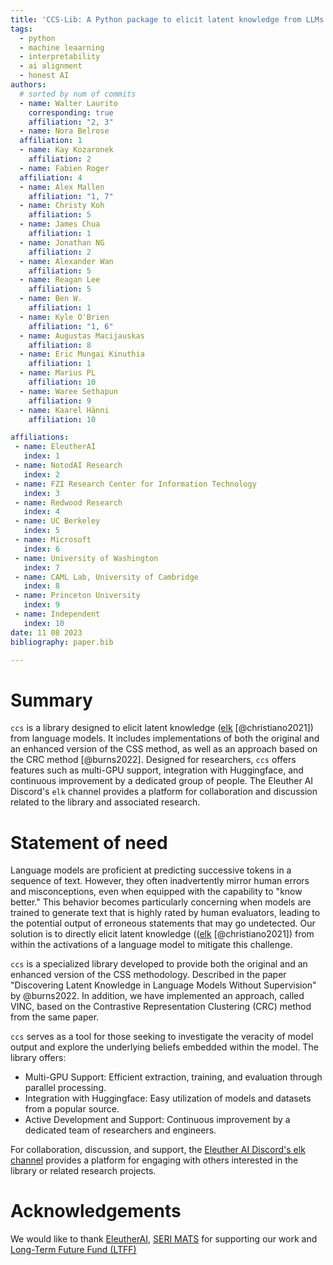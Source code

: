 ```yaml
---
title: 'CCS-Lib: A Python package to elicit latent knowledge from LLMs'
tags:
  - python
  - machine leaarning
  - interpretability
  - ai alignment
  - honest AI
authors:
  # sorted by num of commits
  - name: Walter Laurito
    corresponding: true
    affiliation: "2, 3"
  - name: Nora Belrose
  affiliation: 1 
  - name: Kay Kozaronek
    affiliation: 2
  - name: Fabien Roger
  affiliation: 4
  - name: Alex Mallen
    affiliation: "1, 7"
  - name: Christy Koh
    affiliation: 5
  - name: James Chua
    affiliation: 1
  - name: Jonathan NG
    affiliation: 2
  - name: Alexander Wan
    affiliation: 5
  - name: Reagan Lee
    affiliation: 5
  - name: Ben W.
    affiliation: 1
  - name: Kyle O'Brien
    affiliation: "1, 6"
  - name: Augustas Macijauskas
    affiliation: 8
  - name: Eric Mungai Kinuthia
    affiliation: 1
  - name: Marius PL
    affiliation: 10
  - name: Waree Sethapun
    affiliation: 9
  - name: Kaarel Hänni
    affiliation: 10

affiliations:
 - name: EleutherAI
   index: 1
 - name: NotodAI Research
   index: 2
 - name: FZI Research Center for Information Technology
   index: 3
 - name: Redwood Research
   index: 4
 - name: UC Berkeley
   index: 5
 - name: Microsoft
   index: 6
 - name: University of Washington
   index: 7
 - name: CAML Lab, University of Cambridge
   index: 8
 - name: Princeton University
   index: 9
 - name: Independent
   index: 10
date: 11 08 2023
bibliography: paper.bib

---
```


# Summary

`ccs` is a library designed to elicit latent knowledge ([elk](`https://docs.google.com/document/d/1WwsnJQstPq91_Yh-Ch2XRL8H_EpsnjrC1dwZXR37PC8/`) [@christiano2021]) from language models. It includes implementations of both the original and an enhanced version of the CSS method, as well as an approach based on the CRC method [@burns2022]. Designed for researchers, `ccs` offers features such as multi-GPU support, integration with Huggingface, and continuous improvement by a dedicated group of people. The Eleuther AI Discord's `elk` channel provides a platform for collaboration and discussion related to the library and associated research.

# Statement of need

Language models are proficient at predicting successive tokens in a sequence of text. However, they often inadvertently mirror human errors and misconceptions, even when equipped with the capability to "know better." This behavior becomes particularly concerning when models are trained to generate text that is highly rated by human evaluators, leading to the potential output of erroneous statements that may go undetected. Our solution is to directly elicit latent knowledge (([elk](`https://docs.google.com/document/d/1WwsnJQstPq91_Yh-Ch2XRL8H_EpsnjrC1dwZXR37PC8/`) [@christiano2021]) from within the activations of a language model to mitigate this challenge.

`ccs` is a specialized library developed to provide both the original and an enhanced version of the CSS methodology. Described in the paper "Discovering Latent Knowledge in Language Models Without Supervision" by @burns2022. In addition, we have implemented an approach, called VINC, based on the Contrastive Representation Clustering (CRC) method from the same paper.

`ccs` serves as a tool for those seeking to investigate the veracity of model output and explore the underlying beliefs embedded within the model. The library offers:

- Multi-GPU Support: Efficient extraction, training, and evaluation through parallel processing.
- Integration with Huggingface: Easy utilization of models and datasets from a popular source.
- Active Development and Support: Continuous improvement by a dedicated team of researchers and engineers.

For collaboration, discussion, and support, the [Eleuther AI Discord's elk channel](https://discord.com/channels/729741769192767510/1070194752785489991) provides a platform for engaging with others interested in the library or related research projects.

# Acknowledgements
We would like to thank [EleutherAI](https://www.eleuther.ai/), [SERI MATS](https://www.serimats.org/) for supporting our work and [Long-Term Future Fund (LTFF)](https://funds.effectivealtruism.org/funds/far-future)
